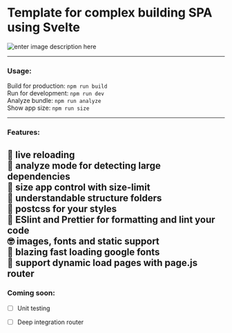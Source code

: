 # Template for complex building SPA using Svelte

![enter image description here](https://raw.githubusercontent.com/theartkod/webpack_svelte/master/src/assets/images/webpack_svelte.png)

--- 

### **Usage:**

Build for production: `npm run build` \
Run for development: `npm run dev` \
Analyze bundle: `npm run analyze` \
Show app size: `npm run size`

---

### **Features:**

🔄 live reloading\
🔎 analyze mode for detecting large dependencies\
🐳 size app control with size-limit \
🐣 understandable structure folders\
🌈 postcss for your styles\
🧹 ESlint and Prettier for formatting and lint your code\
🤓 images, fonts and static support\
🚀 blazing fast loading google fonts\
🚗 support dynamic load pages with page.js router
---
### **Coming soon:**


- [ ] Unit testing
- [ ] Deep integration router



